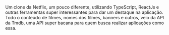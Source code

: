 Um clone da Netflix, um pouco diferente, utilizando TypeScript, ReactJs e outras ferramentas super interessantes para dar um destaque na aplicação.
Todo o conteúdo de filmes, nomes dos filmes, banners e outros, veio da API da Tmdb, uma API super bacana para quem busca realizar aplicações como essa.
